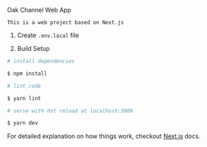 Oak Channel Web App

    This is a web project based on Next.js

1. Create `.env.local` file

2. Build Setup

```sh
# install dependencies

$ npm install

# lint code

$ yarn lint

# serve with hot reload at localhost:3000

$ yarn dev
```

For detailed explanation on how things work, checkout [Next.js](https://nextjs.org/) docs.
